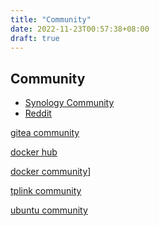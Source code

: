 ```yaml
---
title: "Community"
date: 2022-11-23T00:57:38+08:00
draft: true
---
```


## Community

- [Synology Community](https://community.synology.com/enu/user/aice0927/profile/topic)
- [Reddit](https://www.reddit.com/user/aice0927)

[gitea community](https://discourse.gitea.io/u/aice09/summary)

[docker hub](https://hub.docker.com/u/aice0927)

[docker community](https://forums.docker.com/u/aice0927/summary)]

[tplink community](https://community.tp-link.com/en/home/user/profile/1000000)

[ubuntu community](https://discourse.ubuntu.com/u/aice0927/summary)

[1]: https://community.synology.com/enu/user/aice0927/profile/topic
[2]: https://www.reddit.com/user/aice0927
[3]: https://discourse.gitea.io/u/aice09/summary
[4]: https://hub.docker.com/u/aice0927
[5]: https://forums.docker.com/u/aice0927/summary
[6]: https://community.tp-link.com/en/home/user/profile/1000000
[7]: https://discourse.ubuntu.com/u/aice0927/summary
